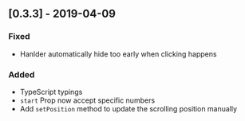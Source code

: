 ## [0.3.3] - 2019-04-09

### Fixed
- Hanlder automatically hide too early when clicking happens

### Added
- TypeScript typings
- `start` Prop now accept specific numbers
- Add `setPosition` method to update the scrolling position manually